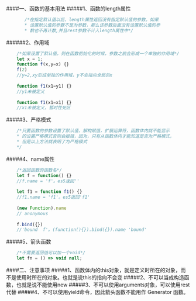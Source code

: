 ####一、函数的基本用法
#####1、函数的length属性
```javascript
       /*在指定默认值以后，length属性返回没有指定默认值的参数。如果
       * 设置默认值的参数不是为参数，那么该参数后面没有设置默认值的参
       * 数也不再计数,并且rest参数不计入length属性中*/
```
######2、作用域
```javascript
    /*如果设置了默认值，则在函数初始化的时候，参数之前会形成一个单独的作用域*/
    let x = 1;
    function f(x,y=x) {}
    f(2)
    //y=2,xy形成单独的作用域，y不会指向全局的x
    
    function f1(x1=y1) {}
    //y1未被定义
    
    function f1(x1=x1) {}
    //x1未被定义，暂时性死区
```
#####3、严格模式
```javascript
    /*只要函数的参数设置了默认值，解构赋值，扩展运算符，函数体内就不能显示
    * 的设置严格模式否则会报错，因为，只有从函数体内才能知道是否为严格模式，
    * 但是以上方法就表明了为严格模式
    */
```
#####4、name属性
```javascript
    /*返回函数的函数名*/
    let f = function() {}
    //f.name = 'f'。es5返回''
    
    let f1 = function f1() {}
    //f1.name = 'f1'。es5返回'f1'
    
    (new Function).name
    // anonymous
    
    f.bind({})
    //'bound  f'。(function(){}).bind({}).name 'bound'
```

#####5、箭头函数
```javascript
    /*不需要返回值可以加一个void*/
    let fn = () => void null;
```
####二、注意事项
#####1、函数体内的this对象，就是定义时所在的对象，而不是使用时所在的对象。也就是说this的指向不会变
#####2、不可以当成构造函数，也就是说不能使用new
#####3、不可以使用arguments对象，可以使用rest代替
#####4、不可以使用yield命令，因此箭头函数不能用作 Generator 函数。
#####